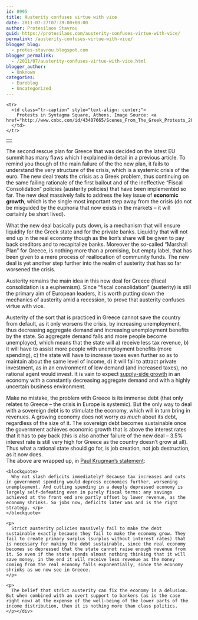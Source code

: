 ```yaml
---
id: 8995
title: Austerity confuses virtue with vice
date: 2011-07-27T07:39:00+00:00
author: Protesilaos Stavrou
guid: https://protesilaos.com/austerity-confuses-virtue-with-vice/
permalink: /austerity-confuses-virtue-with-vice/
blogger_blog:
  - protes-stavrou.blogspot.com
blogger_permalink:
  - /2011/07/austerity-confuses-virtue-with-vice.html
blogger_author:
  - Unknown
categories:
  - Euroblog
  - Uncategorized
---
```

<div dir="ltr" style="text-align: left;" trbidi="on">
  <table align="center" cellpadding="0" cellspacing="0" class="tr-caption-container" style="margin-left: auto; margin-right: auto; text-align: center;">
    <tr>
      <td style="text-align: center;">
      </td>
    </tr>
    
    <tr>
      <td class="tr-caption" style="text-align: center;">
        Protests in Syntagma Square, Athens. Image Source: <a href="http://www.cnbc.com/id/43407665/Scenes_From_The_Greek_Protests_2011">CNBC</a>
      </td>
    </tr>
  </table>
  
  <div class="separator" style="clear: both; text-align: center;">
  </div>
  
  <p>
    The second rescue plan for Greece that was decided on the latest EU summit has many flaws which I explained in detail in a previous article. To remind you though of the main failure of the the new plan, it fails to understand the very structure of the crisis, which is a systemic crisis of the euro. The new deal treats the crisis as a Greek problem, thus continuing on the same failing rationale of the first bailout and of the ineffective &#8220;Fiscal Consolidation&#8221; policies (austerity policies) that have been implemented so far. The new deal massively fails to address the key issue of <b>economic growth</b>, which is the single most important step away from the crisis (do not be misguided by the euphoria that now exists in the markets &#8211; it will certainly be short lived).
  </p>
  
  <p>
    What the new deal basically puts down, is a mechanism that will ensure liquidity for the Greek state and for the private banks. Liquidity that will not end up in the real economy though as the lion&#8217;s share will be given to pay back creditors and to recapitalize banks. Moreover the so-called &#8220;Marshall Plan&#8221; for Greece, is nothing more than a promising, but empty label, that has been given to a mere process of reallocation of community funds. The new deal is yet another step further into the realm of austerity that has so far worsened the crisis.
  </p>
  
  <p>
    Austerity remains the main idea in this new deal for Greece (fiscal consolidation is a euphemism). Since &#8220;fiscal consolidation&#8221; (austerity) is still the primary aim of European leaders, it is worth putting down the mechanics of austerity amid a recession, to prove that austerity confuses virtue with vice.
  </p>
  
  <p>
    Austerity of the sort that is practiced in Greece cannot save the country from default, as it only worsens the crisis, by increasing unemployment, thus decreasing aggregate demand and increasing unemployment benefits by the state. So aggregate demand falls and more people become unemployed, which means that the state will a) receive less tax revenue, b) it will have to assist more people with unemployment benefits (more spending), c) the state will have to increase taxes even further so as to maintain about the same level of income, d) it will fail to attract private investment, as in an environment of low demand (and increased taxes), no rational agent would invest. It is vain to expect <a href="http://blogs.lse.ac.uk/greeceatlse/2011/07/23/keeping-greece-afloat-and-hoping-for-supply-side-growth/">supply-side growth</a> in an economy with a constantly decreasing aggregate demand and with a highly uncertain business environment.
  </p>
  
  <p>
    Make no mistake, the problem with Greece is its immense debt (that only relates to Greece &#8211; the crisis in Europe is systemic). But the only way to deal with a sovereign debt is to stimulate the economy,  which will in turn bring in revenues. A growing economy does not worry <i>as much</i> about its debt, regardless of the size of it. The sovereign debt becomes sustainable once the government achieves economic growth that is above the interest rates that it has to pay back (this is also another failure of the new deal &#8211; 3.5% interest rate is still very high for Greece as the country doesn&#8217;t grow at all). Thus what a rational state should go for, is job creation, not job destruction, as it now does.<br />The above are wrapped up, in <a href="http://www.nytimes.com/2011/03/25/opinion/25krugman.html">Paul Krugman&#8217;s statement</a>:<br /> 
    
    <blockquote>
      Why not slash deficits immediately? Because tax increases and cuts in government spending would depress economies further, worsening unemployment. And cutting spending in a deeply depressed economy is largely self-defeating even in purely fiscal terms: any savings achieved at the front end are partly offset by lower revenue, as the economy shrinks. So jobs now, deficits later was and is the right strategy. </p>
    </blockquote>
    
    <p>
      Strict austerity policies massively fail to make the debt sustainable exactly because they fail to make the economy grow. They fail to create primary surplus (surplus without interest rates) that is necessary for making the debt sustainable, since the real economy becomes so depressed that the state cannot raise enough revenue from it. So even if the state spends almost nothing thinking that it will save money, in the end it will receive less revenue as the money coming from the real economy falls exponentially, since the economy shrinks as we now see in Greece.
    </p>
    
    <p>
      The belief that strict austerity can fix the economy is a delusion. But when combined with an overt support to bankers (as is the case right now) at the expense of the well-being of the lower parts of the income distribution, then it is nothing more than class politics.
    </p></div>